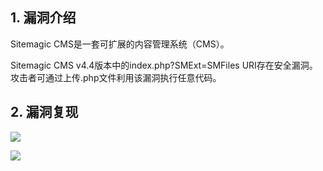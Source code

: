## 1. 漏洞介绍

Sitemagic CMS是一套可扩展的内容管理系统（CMS）。

Sitemagic CMS v4.4版本中的index.php?SMExt=SMFiles URI存在安全漏洞。攻击者可通过上传.php文件利用该漏洞执行任意代码。

## 2. 漏洞复现

![](https://fastly.jsdelivr.net/gh/z9m8r8/PicGo-Notes-Pu/202401022352373.png)

![](https://fastly.jsdelivr.net/gh/z9m8r8/PicGo-Notes-Pu/202401022352941.png)
